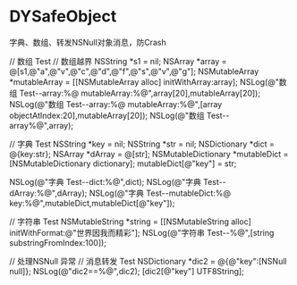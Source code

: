 # DYSafeObject

字典、数组、转发NSNull对象消息，防Crash

// 数组 Test
// 数组越界
NSString *s1 = nil;
NSArray *array = @[s1,@"a",@"v",@"c",@"d",@"f",@"s",@"v",@"g"];
NSMutableArray *mutableArray = [[NSMutableArray alloc] initWithArray:array];
NSLog(@"数组 Test--array:%@   mutableArray:%@",array[20],mutableArray[20]);
NSLog(@"数组 Test--array:%@   mutableArray:%@",[array objectAtIndex:20],mutableArray[20]);
NSLog(@"数组 Test--array%@",array);

// 字典 Test
NSString *key = nil;
NSString *str = nil;
NSDictionary *dict = @{key:str};
NSArray *dArray = @[str];
NSMutableDictionary *mutableDict = [NSMutableDictionary dictionary];
mutableDict[@"key"] = str;

NSLog(@"字典 Test--dict:%@",dict);
NSLog(@"字典 Test--dArray:%@",dArray);
NSLog(@"字典 Test--mutableDict:%@ key:%@",mutableDict,mutableDict[@"key"]);

// 字符串 Test
NSMutableString *string = [[NSMutableString alloc] initWithFormat:@"世界因我而精彩"];
NSLog(@"字符串 Test--%@",[string substringFromIndex:100]);

// 处理NSNull 异常
// 消息转发 Test
NSDictionary *dic2 = @{@"key":[NSNull null]};
NSLog(@"dic2==%@",dic2);
[dic2[@"key"] UTF8String];
